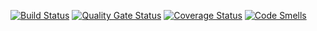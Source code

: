 [![Build Status](https://travis-ci.org/ksvetova/task1.svg?branch=master)](https://travis-ci.org/github/ksvetova/task1)
[![Quality Gate Status](https://sonarcloud.io/api/project_badges/measure?project=ksvetova_task1&metric=alert_status)](https://sonarcloud.io/dashboard?id=ksvetova_task1)
[![Coverage Status](https://coveralls.io/repos/github/ksvetova/task1/badge.svg?branch=master)](https://coveralls.io/github/ksvetova/task1?branch=master)
[![Code Smells](https://sonarcloud.io/api/project_badges/measure?project=ksvetova_task1&metric=code_smells)](https://sonarcloud.io/dashboard?id=ksvetova_task1)
